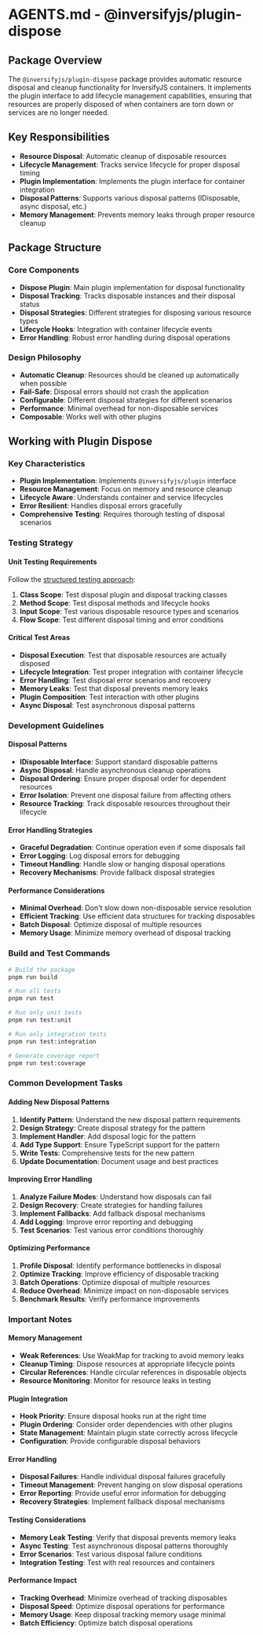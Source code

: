# AGENTS.md - @inversifyjs/plugin-dispose

## Package Overview

The `@inversifyjs/plugin-dispose` package provides automatic resource disposal and cleanup functionality for InversifyJS containers. It implements the plugin interface to add lifecycle management capabilities, ensuring that resources are properly disposed of when containers are torn down or services are no longer needed.

## Key Responsibilities

- **Resource Disposal**: Automatic cleanup of disposable resources
- **Lifecycle Management**: Tracks service lifecycle for proper disposal timing
- **Plugin Implementation**: Implements the plugin interface for container integration
- **Disposal Patterns**: Supports various disposal patterns (IDisposable, async disposal, etc.)
- **Memory Management**: Prevents memory leaks through proper resource cleanup

## Package Structure

### Core Components
- **Dispose Plugin**: Main plugin implementation for disposal functionality
- **Disposal Tracking**: Tracks disposable instances and their disposal status
- **Disposal Strategies**: Different strategies for disposing various resource types
- **Lifecycle Hooks**: Integration with container lifecycle events
- **Error Handling**: Robust error handling during disposal operations

### Design Philosophy
- **Automatic Cleanup**: Resources should be cleaned up automatically when possible
- **Fail-Safe**: Disposal errors should not crash the application
- **Configurable**: Different disposal strategies for different scenarios
- **Performance**: Minimal overhead for non-disposable services
- **Composable**: Works well with other plugins

## Working with Plugin Dispose

### Key Characteristics
- **Plugin Implementation**: Implements `@inversifyjs/plugin` interface
- **Resource Management**: Focus on memory and resource cleanup
- **Lifecycle Aware**: Understands container and service lifecycles
- **Error Resilient**: Handles disposal errors gracefully
- **Comprehensive Testing**: Requires thorough testing of disposal scenarios

### Testing Strategy

#### Unit Testing Requirements
Follow the [structured testing approach](../../../../docs/testing/unit-testing.md):

1. **Class Scope**: Test disposal plugin and disposal tracking classes
2. **Method Scope**: Test disposal methods and lifecycle hooks
3. **Input Scope**: Test various disposable resource types and scenarios
4. **Flow Scope**: Test different disposal timing and error conditions

#### Critical Test Areas
- **Disposal Execution**: Test that disposable resources are actually disposed
- **Lifecycle Integration**: Test proper integration with container lifecycle
- **Error Handling**: Test disposal error scenarios and recovery
- **Memory Leaks**: Test that disposal prevents memory leaks
- **Plugin Composition**: Test interaction with other plugins
- **Async Disposal**: Test asynchronous disposal patterns

### Development Guidelines

#### Disposal Patterns
- **IDisposable Interface**: Support standard disposable patterns
- **Async Disposal**: Handle asynchronous cleanup operations
- **Disposal Ordering**: Ensure proper disposal order for dependent resources
- **Error Isolation**: Prevent one disposal failure from affecting others
- **Resource Tracking**: Track disposable resources throughout their lifecycle

#### Error Handling Strategies
- **Graceful Degradation**: Continue operation even if some disposals fail
- **Error Logging**: Log disposal errors for debugging
- **Timeout Handling**: Handle slow or hanging disposal operations
- **Recovery Mechanisms**: Provide fallback disposal strategies

#### Performance Considerations
- **Minimal Overhead**: Don't slow down non-disposable service resolution
- **Efficient Tracking**: Use efficient data structures for tracking disposables
- **Batch Disposal**: Optimize disposal of multiple resources
- **Memory Usage**: Minimize memory overhead of disposal tracking

### Build and Test Commands

```bash
# Build the package
pnpm run build

# Run all tests
pnpm run test

# Run only unit tests
pnpm run test:unit

# Run only integration tests
pnpm run test:integration

# Generate coverage report
pnpm run test:coverage
```

### Common Development Tasks

#### Adding New Disposal Patterns
1. **Identify Pattern**: Understand the new disposal pattern requirements
2. **Design Strategy**: Create disposal strategy for the pattern
3. **Implement Handler**: Add disposal logic for the pattern
4. **Add Type Support**: Ensure TypeScript support for the pattern
5. **Write Tests**: Comprehensive tests for the new pattern
6. **Update Documentation**: Document usage and best practices

#### Improving Error Handling
1. **Analyze Failure Modes**: Understand how disposals can fail
2. **Design Recovery**: Create strategies for handling failures
3. **Implement Fallbacks**: Add fallback disposal mechanisms
4. **Add Logging**: Improve error reporting and debugging
5. **Test Scenarios**: Test various error conditions thoroughly

#### Optimizing Performance
1. **Profile Disposal**: Identify performance bottlenecks in disposal
2. **Optimize Tracking**: Improve efficiency of disposable tracking
3. **Batch Operations**: Optimize disposal of multiple resources
4. **Reduce Overhead**: Minimize impact on non-disposable services
5. **Benchmark Results**: Verify performance improvements

### Important Notes

#### Memory Management
- **Weak References**: Use WeakMap for tracking to avoid memory leaks
- **Cleanup Timing**: Dispose resources at appropriate lifecycle points
- **Circular References**: Handle circular references in disposable objects
- **Resource Monitoring**: Monitor for resource leaks in testing

#### Plugin Integration
- **Hook Priority**: Ensure disposal hooks run at the right time
- **Plugin Ordering**: Consider order dependencies with other plugins
- **State Management**: Maintain plugin state correctly across lifecycle
- **Configuration**: Provide configurable disposal behaviors

#### Error Handling
- **Disposal Failures**: Handle individual disposal failures gracefully
- **Timeout Management**: Prevent hanging on slow disposal operations
- **Error Reporting**: Provide useful error information for debugging
- **Recovery Strategies**: Implement fallback disposal mechanisms

#### Testing Considerations
- **Memory Leak Testing**: Verify that disposal prevents memory leaks
- **Async Testing**: Test asynchronous disposal patterns thoroughly
- **Error Scenarios**: Test various disposal failure conditions
- **Integration Testing**: Test with real resources and containers

#### Performance Impact
- **Tracking Overhead**: Minimize overhead of tracking disposables
- **Disposal Speed**: Optimize disposal operations for performance
- **Memory Usage**: Keep disposal tracking memory usage minimal
- **Batch Efficiency**: Optimize batch disposal operations
